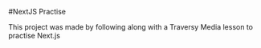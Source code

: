 #NextJS Practise

This project was made by following along with a Traversy Media lesson to practise Next.js
